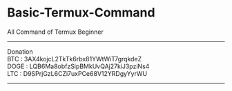 # Basic-Termux-Command
All Command of Termux Beginner
*****
Donation 
<br> 
BTC : 3AX4kojcL2TkTk6rbx81YWtWiT7grqkdeZ
<br>
DOGE : LQB6Ma8obfzSipBMkUvQAj27kiJ3pziNs4
<br>
LTC : D9SPrjGzL6CZi7uxPCe68V12YRDgyYyrWU
******
